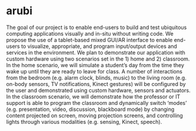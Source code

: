 arubi
=====

The goal of our project is to enable end-users to build and test ubiquitous computing applications visually and in-situ without writing code. We propose the use of a tablet-based mixed GUI/AR interface to enable end-users to visualize, appropriate, and program input/output devices and services in the environment. We plan to demonstrate our application with custom hardware using two scenarios set in the 1) home and 2) classroom. In the home scenario, we will simulate a student’s day from the time they wake up until they are ready to leave for class. A number of interactions from the bedroom (e.g. alarm clock, blinds, music) to the living room (e.g. on-body sensors, TV notifications, Kinect gestures) will be configured by the user and demonstrated using custom hardware, sensors and actuators. In the classroom scenario, we will demonstrate how the professor or IT support is able to program the classroom and dynamically switch ‘modes’ (e.g. presentation, video, discussion, blackboard mode) by changing content projected on screen, moving projection screens, and controlling lights through various modalities (e.g. sensing, Kinect, speech). 
